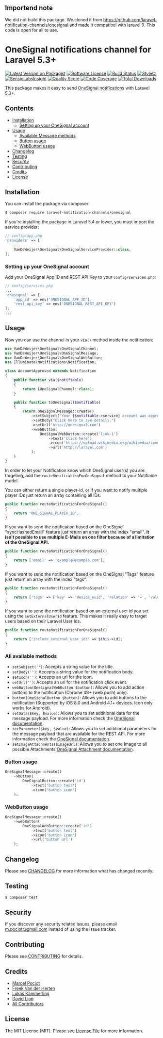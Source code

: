## Importend note 
We did not build this package. We cloned it from https://github.com/laravel-notification-channels/onesignal and made it compatibel with laravel 9. This code is open for all to use.

# OneSignal notifications channel for Laravel 5.3+

[![Latest Version on Packagist](https://img.shields.io/packagist/v/laravel-notification-channels/onesignal.svg?style=flat-square)](https://packagist.org/packages/laravel-notification-channels/onesignal)
[![Software License](https://img.shields.io/badge/license-MIT-brightgreen.svg?style=flat-square)](LICENSE.md)
[![Build Status](https://img.shields.io/travis/laravel-notification-channels/onesignal/master.svg?style=flat-square)](https://travis-ci.org/laravel-notification-channels/onesignal)
[![StyleCI](https://styleci.io/repos/65379321/shield)](https://styleci.io/repos/65379321)
[![SensioLabsInsight](https://img.shields.io/sensiolabs/i/9015691f-130d-4fca-8710-72a010abc684.svg?style=flat-square)](https://insight.sensiolabs.com/projects/9015691f-130d-4fca-8710-72a010abc684)
[![Quality Score](https://img.shields.io/scrutinizer/g/laravel-notification-channels/onesignal.svg?style=flat-square)](https://scrutinizer-ci.com/g/laravel-notification-channels/onesignal)
[![Code Coverage](https://img.shields.io/scrutinizer/coverage/g/laravel-notification-channels/onesignal/master.svg?style=flat-square)](https://scrutinizer-ci.com/g/laravel-notification-channels/onesignal/?branch=master)
[![Total Downloads](https://img.shields.io/packagist/dt/laravel-notification-channels/onesignal.svg?style=flat-square)](https://packagist.org/packages/laravel-notification-channels/onesignal)

This package makes it easy to send [OneSignal notifications](https://documentation.onesignal.com/docs) with Laravel 5.3+.

## Contents

- [Installation](#installation)
	- [Setting up your OneSignal account](#setting-up-your-onesignal-account)
- [Usage](#usage)
	- [Available Message methods](#all-available-methods)
	- [Button usage](#button-usage)
	- [WebButton usage](#webbutton-usage)
- [Changelog](#changelog)
- [Testing](#testing)
- [Security](#security)
- [Contributing](#contributing)
- [Credits](#credits)
- [License](#license)


## Installation

You can install the package via composer:

```bash
$ composer require laravel-notification-channels/onesignal
```

If you're installing the package in Laravel 5.4 or lower, you must import the service provider:

```php
// config/app.php
'providers' => [
    ...
    VanDeWeijer\OneSignal\OneSignalServiceProvider::class,
],
```

### Setting up your OneSignal account

Add your OneSignal App ID and REST API Key to your `config/services.php`:

```php
// config/services.php
...
'onesignal' => [
    'app_id' => env('ONESIGNAL_APP_ID'),
    'rest_api_key' => env('ONESIGNAL_REST_API_KEY')
],
...
```


## Usage

Now you can use the channel in your `via()` method inside the notification:

``` php
use VanDeWeijer\OneSignal\OneSignalChannel;
use VanDeWeijer\OneSignal\OneSignalMessage;
use VanDeWeijer\OneSignal\OneSignalWebButton;
use Illuminate\Notifications\Notification;

class AccountApproved extends Notification
{
    public function via($notifiable)
    {
        return [OneSignalChannel::class];
    }

    public function toOneSignal($notifiable)
    {
        return OneSignalMessage::create()
            ->setSubject("Your {$notifiable->service} account was approved!")
            ->setBody("Click here to see details.")
            ->setUrl('http://onesignal.com')
            ->webButton(
                OneSignalWebButton::create('link-1')
                    ->text('Click here')
                    ->icon('https://upload.wikimedia.org/wikipedia/commons/4/4f/Laravel_logo.png')
                    ->url('http://laravel.com')
            );
    }
}
```

In order to let your Notification know which OneSignal user(s) you are targeting, add the `routeNotificationForOneSignal` method to your Notifiable model.

You can either return a single player-id, or if you want to notify multiple player IDs just return an array containing all IDs.

```php
public function routeNotificationForOneSignal()
{
    return 'ONE_SIGNAL_PLAYER_ID';
}
```

If you want to send the notification based on the OneSignal "syncHashedEmail" feature just return an array with the index "email". **It isn't possible to use multiple E-Mails on one filter because of a limitation of the OneSignal API.**

```php
public function routeNotificationForOneSignal()
{
    return ['email' => 'example@example.com'];
}
```

If you want to send the notification based on the OneSignal "Tags" feature just return an array with the index "tags".

```php
public function routeNotificationForOneSignal()
{
    return ['tags' => ['key' => 'device_uuid', 'relation' => '=', 'value' => '1234567890-abcdefgh-1234567']];
}
```

If you want to send the notification based on an external user id you set using the `setExternalUserId` feature. This makes it really easy to target users based on their Laravel User Ids.

```php
public function routeNotificationForOneSignal()
{
    return ['include_external_user_ids' => $this->id];
}
```

### All available methods

- `setSubject('')`: Accepts a string value for the title.
- `setBody('')`: Accepts a string value for the notification body.
- `setIcon('')`: Accepts an url for the icon.
- `setUrl('')`: Accepts an url for the notification click event.
- `webButton(OneSignalWebButton $button)`: Allows you to add action buttons to the notification (Chrome 48+ (web push) only).
- `button(OneSignalButton $button)`: Allows you to add buttons to the notification (Supported by iOS 8.0 and Android 4.1+ devices. Icon only works for Android).
- `setData($key, $value)`: Allows you to set additional data for the message payload. For more information check the [OneSignal documentation](https://documentation.onesignal.com/reference).
- `setParameter($key, $value)`: Allows you to set additional parameters for the message payload that are available for the REST API. For more information check the [OneSignal documentation](https://documentation.onesignal.com/reference).
- `setImageAttachments($imageUrl)`: Allows you to set one Image to all possible Attachments [OneSignal Attachment documentation](https://documentation.onesignal.com/reference#section-attachments).

### Button usage

```php
OneSignalMessage::create()
    ->button(
        OneSignalButton::create('id')
            ->text('button text')
            ->icon('button icon')
    );
```

### WebButton usage

```php
OneSignalMessage::create()
    ->webButton(
        OneSignalWebButton::create('id')
            ->text('button text')
            ->icon('button icon')
            ->url('button url')
    );
```

## Changelog

Please see [CHANGELOG](CHANGELOG.md) for more information what has changed recently.

## Testing

```bash
$ composer test
```

## Security

If you discover any security related issues, please email m.pociot@gmail.com instead of using the issue tracker.

## Contributing

Please see [CONTRIBUTING](CONTRIBUTING.md) for details.

## Credits

- [Marcel Pociot](https://github.com/mpociot)
- [Freek Van der Herten](https://github.com/freekmurze)
- [Lukas Kämmerling](https://github.com/LKDevelopment)
- [David Llop](https://github.com/Lloople)
- [All Contributors](../../contributors)

## License

The MIT License (MIT). Please see [License File](LICENSE.md) for more information.
